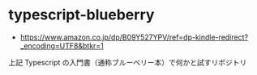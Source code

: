 # typescript-blueberry

- https://www.amazon.co.jp/dp/B09Y527YPV/ref=dp-kindle-redirect?_encoding=UTF8&btkr=1

上記 Typescript の入門書（通称ブルーベリー本）で何かと試すリポジトリ
